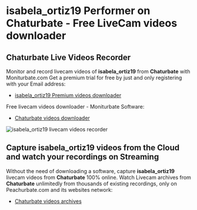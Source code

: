 # isabela_ortiz19 Performer on Chaturbate - Free LiveCam videos downloader

## Chaturbate Live Videos Recorder

Monitor and record livecam videos of **isabela_ortiz19** from **Chaturbate** with Moniturbate.com
Get a premium trial for free by just and only registering with your Email address:
* [isabela_ortiz19 Premium videos downloader](https://moniturbate.com/request-demo-licence-key.html)

Free livecam videos downloader - Moniturbate Software:
* [Chaturbate videos downloader](https://moniturbate.com/moniturbate-download-software.html)

![isabela_ortiz19 livecam videos recorder](https://peachurnet.com/templates/moniturbate-software.png)


## Capture isabela_ortiz19 videos from the Cloud and watch your recordings on Streaming

Without the need of downloading a software, capture **isabela_ortiz19** livecam videos from **Chaturbate** 100% online.
Watch Livecam archives from **Chaturbate** unlimitedly from thousands of existing recordings, only on Peachurbate.com and its websites network:
* [Chaturbate videos archives](https://peachurnet.com/)